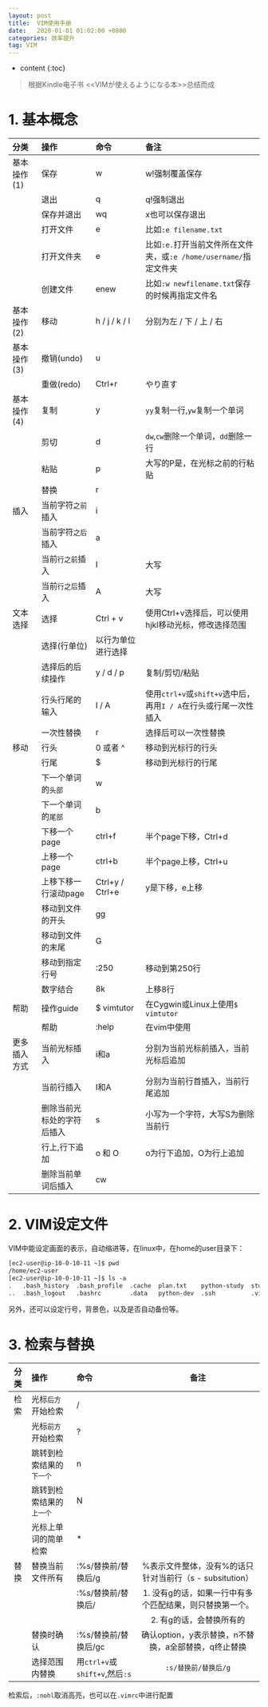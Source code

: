 ```yaml
---
layout: post
title:  VIM使用手册
date:   2020-01-01 01:02:00 +0800
categories: 效率提升
tag: VIM
---
```

* content
{:toc}

> 根据Kindle电子书 <<VIMが使えるようになる本>>总结而成

# 1. 基本概念

|分类|操作|命令|备注|
|:--|:--|:--|:--|
|基本操作(1)|保存|w|w!强制覆盖保存|
||退出|q|q!强制退出|
||保存并退出|wq|x也可以保存退出|
||打开文件|e|比如`:e filename.txt`|
||打开文件夹|e|比如`:e.`打开当前文件所在文件夹，或`:e /home/username/`指定文件夹|
||创建文件|enew|比如`:w newfilename.txt`保存的时候再指定文件名|
|基本操作(2)|移动|h / j / k / l |分别为左 / 下 / 上 / 右|
|基本操作(3)|撤销(undo)|u||
||重做(redo)|Ctrl+r|やり直す|
|基本操作(4)|复制|y|`yy`复制一行,`yw`复制一个单词|
||剪切|d|`dw`,`cw`删除一个单词，`dd`删除一行|
||粘贴|p|大写的P是，在光标之前的行粘贴|
||替换|r||
|插入|当前字符`之前`插入|i||
||当前字符`之后`插入|a||
||当前`行之前`插入|I|大写|
||当前`行之后`插入|A|大写|
|文本选择|选择|Ctrl + v|使用Ctrl+v选择后，可以使用hjkl移动光标，修改选择范围|
||选择(行单位)|以行为单位进行选择||
||选择后的后续操作|y / d / p|复制/剪切/粘贴|
||行头行尾的输入|I / A|使用`ctrl+v`或`shift+v`选中后，再用`I / A`在行头或行尾一次性插入|
||一次性替换|r|选择后可以一次性替换|
|移动|行头|0 或者 ^|移动到光标行的行头|
||行尾|$|移动到光标行的行尾|
||下一个单词的`头部`|w||
||下一个单词的`尾部`|b||
||下移一个page|ctrl+f|半个page下移，Ctrl+d|
||上移一个page|ctrl+b|半个page上移，Ctrl+u|
||上移下移一行滚动page|Ctrl+y / Ctrl+e| y是下移，e上移|
||移动到文件的开头|gg||
||移动到文件的末尾|G||
||移动到指定行号|:250|移动到第250行|
||数字结合|8k|上移8行|
|帮助|操作guide|$ vimtutor|在Cygwin或Linux上使用`$ vimtutor`|
||帮助|:help|在vim中使用|
|更多插入方式|当前光标插入|i和a|分别为当前光标前插入，当前光标后追加|
||当前行插入|I和A|分别为当前行首插入，当前行尾追加|
||删除当前光标处的字符后插入|s|小写为一个字符，大写S为删除当前行|
||行上,行下追加|o 和 O|o为行下追加，O为行上追加|
||删除当前单词后插入|cw||

# 2. VIM设定文件

VIM中能设定画面的表示，自动缩进等，在linux中，在home的user目录下：

```html
[ec2-user@ip-10-0-10-11 ~]$ pwd
/home/ec2-user
[ec2-user@ip-10-0-10-11 ~]$ ls -a
.   .bash_history  .bash_profile  .cache  plan.txt    python-study  study  .viminfo  .vim_runtime
..  .bash_logout   .bashrc        .data   python-dev  .ssh          .vim   .vimrc    work
```
另外，还可以设定行号，背景色，以及是否自动备份等。

# 3. 检索与替换


|分类|操作|命令|备注|
|:--:|:--|:--|:--:|
|检索| 光标`后方`开始检索 | / ||
|  | 光标`前方`开始检索 | ? ||
|  |跳转到检索结果的`下一个`|n||
|  |跳转到检索结果的`上一个`|N||
|  |光标上单词的简单检索|*||
|替换|替换当前文件所有|:%s/替换前/替换后/g|%表示文件整体，没有%的话只针对当前行（s - subsitution）|
|  ||:%s/替换前/替换后/|1. 没有g的话，如果一行中有多个匹配结果，则只替换第一个。|
|  |||2. 有g的话，会替换所有的|
|  |替换时确认|:%s/替换前/替换后/gc|确认option，y表示替换，n不替换，a全部替换，q终止替换|
|  |选择范围内替换|用`ctrl+v`或`shift+v`,然后`:s`|`:s/替换前/替换后/g`|

检索后，`:nohl`取消高亮，也可以在`.vimrc`中进行配置